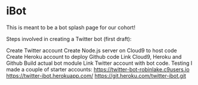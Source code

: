 # iBot
This is meant to be a bot splash page for our cohort!

Steps involved in creating a Twitter bot (first draft):

Create Twitter account
Create Node.js server on Cloud9 to host code
Create Heroku account to deploy Github code
Link Cloud9, Heroku and Github
Build actual bot module
Link Twitter account with bot code.
Testing
I made a couple of starter accounts:
 https://twitter-bot-robinlake.c9users.io 
https://twitter-ibot.herokuapp.com/ 
https://git.heroku.com/twitter-ibot.git
